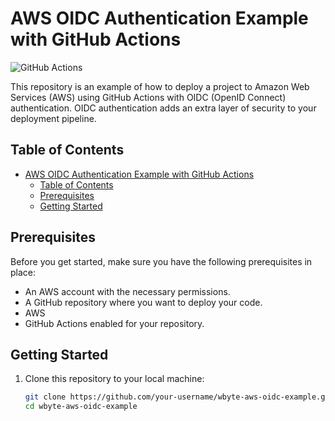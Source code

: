# AWS OIDC Authentication Example with GitHub Actions

![GitHub Actions](https://github.com/github/docs/actions/workflows/main.yml/badge.svg?branch=main)

This repository is an example of how to deploy a project to Amazon Web Services (AWS) using GitHub Actions with OIDC (OpenID Connect) authentication. OIDC authentication adds an extra layer of security to your deployment pipeline.

## Table of Contents

- [AWS OIDC Authentication Example with GitHub Actions](#aws-oidc-authentication-example-with-github-actions)
  - [Table of Contents](#table-of-contents)
  - [Prerequisites](#prerequisites)
  - [Getting Started](#getting-started)

## Prerequisites

Before you get started, make sure you have the following prerequisites in place:

- An AWS account with the necessary permissions.
- A GitHub repository where you want to deploy your code.
- AWS 
- GitHub Actions enabled for your repository.

## Getting Started

1. Clone this repository to your local machine:

   ```bash
   git clone https://github.com/your-username/wbyte-aws-oidc-example.git
   cd wbyte-aws-oidc-example